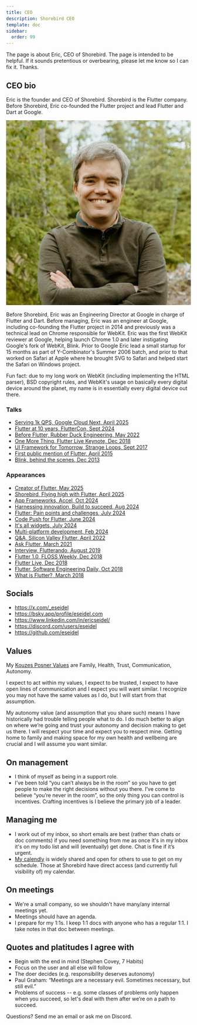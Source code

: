 ```yaml
---
title: CEO
description: Shorebird CEO
template: doc
sidebar:
  order: 99
---
```


<!-- cspell:words Flutterando -->

The page is about Eric, CEO of Shorebird. The page is intended to be helpful. If
it sounds pretentious or overbearing, please let me know so I can fix it.
Thanks.

## CEO bio

Eric is the founder and CEO of Shorebird. Shorebird is the Flutter company.
Before Shorebird, Eric co-founded the Flutter project and lead Flutter and Dart
at Google.

![Eric Seidel Headshot](../../../assets/eseidel_headshot.jpeg)

Before Shorebird, Eric was an Engineering Director at Google in charge of
Flutter and Dart. Before managing, Eric was an engineer at Google, including
co-founding the Flutter project in 2014 and previously was a technical lead on
Chrome responsible for WebKit. Eric was the first WebKit reviewer at Google,
helping launch Chrome 1.0 and later instigating Google's fork of WebKit, Blink.
Prior to Google Eric lead a small startup for 15 months as part of
Y-Combinator's Summer 2006 batch, and prior to that worked on Safari at Apple
where he brought SVG to Safari and helped start the Safari on Windows project.

Fun fact: due to my long work on WebKit (including implementing the HTML
parser), BSD copyright rules, and WebKit's usage on basically every digital
device around the planet, my name is in essentially every digital device out
there.

### Talks

- [Serving 1k QPS, Google Cloud Next, April 2025](https://www.youtube.com/watch?v=h1CJoauhPaE)
- [Flutter at 10 years, FlutterCon, Sept 2024](https://www.youtube.com/watch?v=DgEplfkrYWQ)
- [Before Flutter, Rubber Duck Engineering, May 2022](https://www.youtube.com/watch?v=xqGAC5QCYuQ)
- [One More Thing, Flutter Live Keynote, Dec 2018](https://www.youtube.com/watch?v=5SZZfpkVhwk)
- [UI Framework for Tomorrow, Strange Loops, Sept 2017](https://www.youtube.com/watch?v=VUiVkDpikDI)
- [First public mention of Flutter, April 2015](https://www.youtube.com/watch?v=PnIWl33YMwA)
- [Blink, behind the scenes, Dec 2013](https://www.youtube.com/watch?v=392VTLQyKDc)

### Appearances

- [Creator of Flutter, May 2025](https://www.youtube.com/watch?v=J3cjqU0HbaA)
- [Shorebird, Flying high with Flutter, April 2025](https://www.youtube.com/watch?v=UO_Q2M2odWc)
- [App Frameworks, Accel, Oct 2024](https://www.youtube.com/watch?v=yX7hwHPdhyU)
- [Harnessing innovation, Build to succeed, Aug 2024](https://www.youtube.com/watch?v=k-yeCAqiRV4)
- [Flutter: Pain points and challenges, July 2024](https://www.youtube.com/watch?v=X1hKABMoGuI)
- [Code Push for Flutter, June 2024](https://www.youtube.com/watch?v=LPS0V3RbxDg)
- [It's all widgets, July 2024](https://www.flutterpro.dev/podcast/episodes/50/eric-seidel)
- [Multi-platform development, Feb 2024](https://www.youtube.com/watch?v=lSu-Ht0BfSE)
- [Q&A, Silicon Valley Flutter, April 2022](https://www.youtube.com/watch?v=dALbvocAiG4)
- [Ask Flutter, March 2021](https://www.youtube.com/watch?v=1uZFaAncYu8)
- [Interview, Flutterando, August 2019](https://www.youtube.com/watch?v=AMOs1cuNhDY)
- [Flutter 1.0, FLOSS Weekly, Dec 2018](https://twit.tv/shows/floss-weekly/episodes/511)
- [Flutter Live, Dec 2018](https://www.youtube.com/watch?v=7b1OJjug3MI)
- [Flutter, Software Engineering Daily, Oct 2018](https://www.youtube.com/watch?v=wE_7HgCtSuw)
- [What is Flutter?, March 2018](https://www.youtube.com/watch?v=h7HOt3Jb1Ts)

## Socials

- https://x.com/_eseidel
- https://bsky.app/profile/eseidel.com
- https://www.linkedin.com/in/ericseidel/
- https://discord.com/users/eseidel
- https://github.com/eseidel

## Values

My
[Kouzes Posner Values](https://www.linkedin.com/pulse/name-your-top-5-leadership-core-values-cant-do-heres-how-marcie-white/)
are Family, Health, Trust, Communication, Autonomy.

I expect to act within my values, I expect to be trusted, I expect to have open
lines of communication and I expect you will want similar. I recognize you may
not have the same values as I do, but I will start from that assumption.

My autonomy value (and assumption that you share such) means I have historically
had trouble telling people what to do. I do much better to align on where we’re
going and trust your autonomy and decision making to get us there. I will
respect your time and expect you to respect mine. Getting home to family and
making space for my own health and wellbeing are crucial and I will assume you
want similar.

## On management

- I think of myself as being in a support role.
- I’ve been told “you can’t always be in the room” so you have to get people to
  make the right decisions without you there. I’ve come to believe “you’re never
  in the room”, so the only thing you can control is incentives. Crafting
  incentives is I believe the primary job of a leader.

## Managing me

- I work out of my inbox, so short emails are best (rather than chats or doc
  comments) if you need something from me as once it's in my inbox it's on my
  todo list and will (eventually) get done. Chat is fine if it’s urgent.
- [My calendly](https://calendly.com/eseidel) is widely shared and open for
  others to use to get on my schedule. Those at Shorebird have direct access
  (and currently full visibility of) my calendar.

## On meetings

- We're a small company, so we shouldn't have many/any internal meetings yet.
- Meetings should have an agenda.
- I prepare for my 1:1s. I keep 1:1 docs with anyone who has a regular 1:1. I
  take notes in that doc between meetings.

## Quotes and platitudes I agree with

- Begin with the end in mind (Stephen Covey, 7 Habits)
- Focus on the user and all else will follow
- The doer decides (e.g. responsibility deserves autonomy)
- Paul Graham: “Meetings are a necessary evil. Sometimes necessary, but still
  evil.”
- Problems of success -- e.g. some classes of problems only happen when you
  succeed, so let's deal with them after we’re on a path to succeed.

Questions? Send me an email or ask me on Discord.
